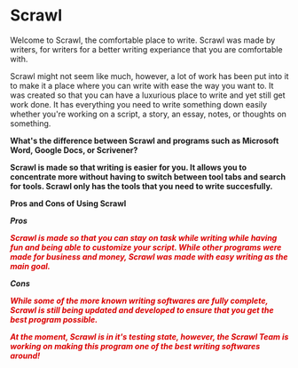 # Scrawl
Welcome to Scrawl, the comfortable place to write. Scrawl was made by writers, for writers for a better writing experiance that you are comfortable with.

<r> Scrawl might not seem like much, however, a lot of work has been put into it to make it a place where you can write with ease the way you want to. It was created so that you can have a luxurious place to write and yet still get work done. It has everything you need to write something down easily whether you're working on a script, a story, an essay, notes, or thoughts on something.

<b> What's the difference between Scrawl and programs such as Microsoft Word, Google Docs, or Scrivener? <b>

Scrawl is made so that writing is easier for you. It allows you to concentrate more without having to switch between tool tabs and search for tools. Scrawl only has the tools that you need to write succesfully.

<strong> Pros and Cons of Using Scrawl <strong>

  <i> Pros <i>

  <font color= "dark blue"> Scrawl is made so that you can stay on task while writing while having fun and being able to customize your script.
  While other programs were made for business and money, Scrawl was made with easy writing as the main goal. </font>
 
  <i> Cons <i>

  <font color= "dark blue"> While some of the more known writing softwares are fully complete, Scrawl is still being updated and developed to ensure that you get the best program possible.
  
  At the moment, Scrawl is in it's testing state, however, the Scrawl Team is working on making this program one of the best writing softwares around!

